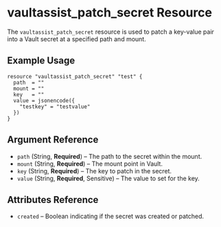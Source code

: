 # vaultassist_patch_secret Resource

The `vaultassist_patch_secret` resource is used to patch a key-value pair into a Vault secret at a specified path and mount.

## Example Usage

```hcl
resource "vaultassist_patch_secret" "test" {
  path  = ""
  mount = ""
  key   = ""
  value = jsonencode({
    "testkey" = "testvalue"
  })
}
```

## Argument Reference

- `path` (String, **Required**) – The path to the secret within the mount.
- `mount` (String, **Required**) – The mount point in Vault.
- `key` (String, **Required**) – The key to patch in the secret.
- `value` (String, **Required**, Sensitive) – The value to set for the key.

## Attributes Reference

- `created` – Boolean indicating if the secret was created or patched.